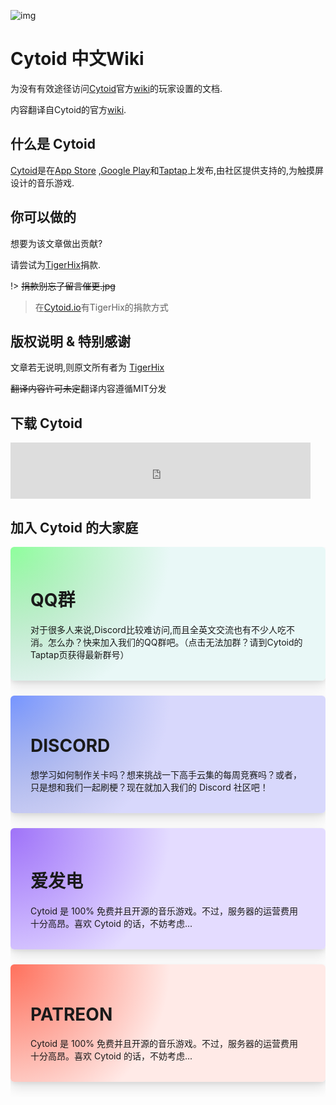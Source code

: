 ![img](https://camo.githubusercontent.com/82c0283f9d3501a6ac7f6140619ee7b79da6efb1/68747470733a2f2f692e696d6775722e636f6d2f44316b365678322e706e67)

# Cytoid 中文Wiki

为没有有效途径访问[Cytoid](https://cytoid.io/)官方[wiki](https://sites.google.com/site/cytoidcommunity/home)的玩家设置的文档.

内容翻译自Cytoid的官方[wiki](https://sites.google.com/site/cytoidcommunity/home).

## 什么是 Cytoid

[Cytoid](https://cytoid.io/)是在[App Store](https://itunes.apple.com/us/app/cytoid/id1266582726) ,[Google Play](https://play.google.com/store/apps/details?id=me.tigerhix.cytoid)和[Taptap](https://www.taptap.com/app/158749)上发布,由社区提供支持的,为触摸屏设计的音乐游戏.

## 你可以做的

想要为该文章做出贡献? 

请尝试为[TigerHix](https://github.com/tigerhix/)捐款.

!> ~~捐款别忘了留言催更.jpg~~

> 在[Cytoid.io](https://cytoid.io)有TigerHix的捐款方式

## 版权说明 & 特别感谢

文章若无说明,则原文所有者为 [TigerHix](https://github.com/tigerhix/)

~~翻译内容许可未定~~翻译内容遵循MIT分发

## 下载 Cytoid
<div>
<iframe src="https://www.taptap.com/widget/158749?platform=ios" style="height:90px;width:50%;max-width:480px;min-width:480px;border:0;"></iframe>
</div>

## 加入 Cytoid 的大家庭

<div class="column is-one-third-desktop is-half-tablet copy-from-cytoid">
    <style type="text/css" scoped>
    .box {
        background-color: #292d38;
        border-radius: 6px;
        box-shadow: 0 10px 20px rgba(0,0,0,.1), 0 3px 6px rgba(0,0,0,.066);
        display: block;
        padding: 1.5rem 2rem;
            margin-bottom: 1.5rem;
    }
    .box .button, .button.is-box-button {
        border: none;
        text-transform: uppercase;
        font-weight: 700;
        transition: .2s cubic-bezier(.215,.61,.355,1);
        background-color: #3f424e;
    }
    #qq {background: radial-gradient(circle farthest-corner at 0 0,transparent,#e9f8f7 256px),var(--box-background-gradient,linear-gradient(to right bottom,#acb6e5,#86fde8));
    --box-background-gradient: linear-gradient(to right bottom,#8eff9c,#a5a8b2);
}
    body.dark-theme #qq {background: radial-gradient(circle farthest-corner at 0 0,transparent,#292d38 256px),var(--box-background-gradient,linear-gradient(to right bottom,#acb6e5,#86fde8));
    --box-background-gradient: linear-gradient(to right bottom,#5cc43a,#72da80);
}
    #discord {background: radial-gradient(circle farthest-corner at 0 0,transparent,#d8d8fc 256px),var(--box-background-gradient,linear-gradient(to right bottom,#acb6e5,#86fde8));
    --box-background-gradient: linear-gradient(to right bottom,#7695ff,#a5a8b2);
    }
    body.dark-theme #discord {background: radial-gradient(circle farthest-corner at 0 0,transparent,#292d38 256px),var(--box-background-gradient,linear-gradient(to right bottom,#acb6e5,#86fde8));
    --box-background-gradient: linear-gradient(to right bottom,#7289da,#7289da);
    }
        #afdian {background: radial-gradient(circle farthest-corner at 0 0,transparent,#e4dcff 256px),var(--box-background-gradient,linear-gradient(to right bottom,#acb6e5,#86fde8));
    --box-background-gradient: linear-gradient(to right bottom,#9f73f8,#9762ff);
}
    body.dark-theme #afdian {background: radial-gradient(circle farthest-corner at 0 0,transparent,#292d38 256px),var(--box-background-gradient,linear-gradient(to right bottom,#acb6e5,#86fde8));
    --box-background-gradient: linear-gradient(to right bottom,#946be6,#946be6);
    }
    #patreon {    --box-background-gradient: linear-gradient(to right bottom,#ff715d,#f96854);
    background: radial-gradient(circle farthest-corner at 0 0,transparent,#ffeae7 256px),var(--box-background-gradient,linear-gradient(to right bottom,#acb6e5,#86fde8));
    }
    body.dark-theme #patreon {background: radial-gradient(circle farthest-corner at 0 0,transparent,#292d38 256px),var(--box-background-gradient,linear-gradient(to right bottom,#acb6e5,#86fde8));
--box-background-gradient: linear-gradient(to right bottom,#f96854,#f96854);background: radial-gradient(circle farthest-corner at 0 0,transparent,#292d38 256px),var(--box-background-gradient,linear-gradient(to right bottom,#acb6e5,#86fde8));}
    body.dark-theme .markdown-section h1 {
        color: #FFF;
    }
    </style>
        <div id="qq" class="box is-gradient" onclick="window.open('https://jq.qq.com/?_wv=1027&k=PWzSblsO')"><h1>QQ群</h1>
        <p style="margin-top: 0.5rem; margin-bottom: 0.5rem;">
            对于很多人来说,Discord比较难访问,而且全英文交流也有不少人吃不消。怎么办？快来加入我们的QQ群吧。（点击无法加群？请到Cytoid的Taptap页获得最新群号）</p>
    </div>
    <div id="discord" class="box is-gradient" onclick="window.open('https://discord.gg/cytoid')"><h1>DISCORD</h1>
        <p style="margin-top: 0.5rem; margin-bottom: 0.5rem;">
            想学习如何制作关卡吗？想来挑战一下高手云集的每周竞赛吗？或者，只是想和我们一起刷梗？现在就加入我们的 Discord 社区吧！</p>
    </div>
    <div id="afdian" class="box is-gradient" onclick="window.open('https://afdian.net/@tigerhix')"><h1>爱发电</h1>
        <p style="margin-top: 0.5rem; margin-bottom: 0.5rem;">
            Cytoid 是 100% 免费并且开源的音乐游戏。不过，服务器的运营费用十分高昂。喜欢 Cytoid 的话，不妨考虑...</p>
    </div>
    <div id="patreon" class="box is-gradient" onclick="window.open('https://www.patreon.com/tigerhix')"><h1>PATREON</h1>
        <p style="margin-top: 0.5rem; margin-bottom: 0.5rem;">
            Cytoid 是 100% 免费并且开源的音乐游戏。不过，服务器的运营费用十分高昂。喜欢 Cytoid 的话，不妨考虑...</p>
    </div>
</div>